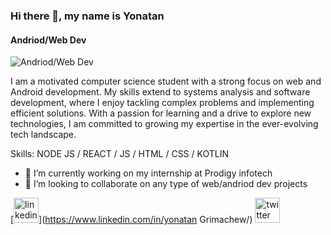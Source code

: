 ### Hi there 👋, my name is Yonatan
#### Andriod/Web Dev
![Andriod/Web Dev](https://www.digitaland.tv/wp-content/uploads/2016/03/banner_developer-.jpg)

I am a motivated computer science student with a strong focus on web and Android development.  My skills extend to systems analysis and software development, where I enjoy tackling complex problems and implementing efficient solutions. With a passion for learning and a drive to explore new technologies, I am committed to growing my expertise in the ever-evolving tech landscape.

Skills: NODE JS / REACT / JS / HTML / CSS / KOTLIN

- 🔭 I’m currently working on my internship at Prodigy infotech 
- 👯 I’m looking to collaborate on any type of web/andriod dev projects 


[<img src='https://cdn.jsdelivr.net/npm/simple-icons@3.0.1/icons/linkedin.svg' alt='linkedin' height='40'>](https://www.linkedin.com/in/yonatan Grimachew/)  [<img src='https://cdn.jsdelivr.net/npm/simple-icons@3.0.1/icons/twitter.svg' alt='twitter' height='40'>](https://twitter.com/yonatanG11)  

